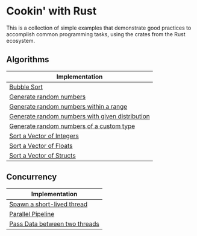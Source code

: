 # Cookin' with Rust 

This is a collection of simple examples that demonstrate good practices to accomplish common programming tasks, using the crates from the Rust ecosystem.

## Algorithms

| Implementation |
|---------------|
| [Bubble Sort](bubble_sort/src/lib.rs) |
| [Generate random numbers](random_num_gen/src/main.rs) |
| [Generate random numbers within a range](random_num_gen_range/src/main.rs) |
| [Generate random numbers with given distribution](random_num_gen_distribution/src/main.rs) |
| [Generate random numbers of a custom type](random_num_gen_custom_type/src/main.rs) |
| [Sort a Vector of Integers](sort/src/main.rs) |
| [Sort a Vector of Floats](sort/src/main.rs) |
| [Sort a Vector of Structs](sort/src/main.rs) |


## Concurrency 

| Implementation |
|---------------|
| [Spawn a short-lived thread](short_lived_thread/src/lib.rs) |
| [Parallel Pipeline](parallel_pipeline/src/lib.rs) |
| [Pass Data between two threads](threads_data_transfer/src/lib.rs) |
